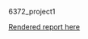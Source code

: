 6372_project1

[Rendered report here](https://htmlpreview.github.io/?https://github.com/Jkassof/msds6372_project1/blob/master/report.html)
